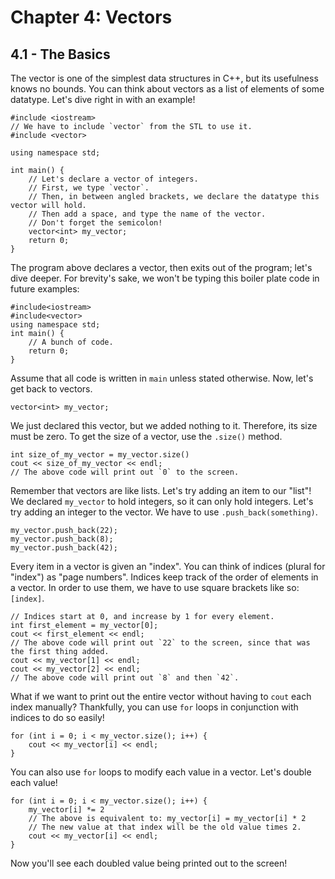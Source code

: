 # Chapter 4: Vectors
## 4.1 - The Basics
The vector is one of the simplest data structures in C++, but its usefulness knows no bounds. You
can think about vectors as a list of elements of some datatype. Let's dive right in with an
example!

    #include <iostream>
    // We have to include `vector` from the STL to use it.
    #include <vector>

    using namespace std;

    int main() {
        // Let's declare a vector of integers.
        // First, we type `vector`.
        // Then, in between angled brackets, we declare the datatype this vector will hold.
        // Then add a space, and type the name of the vector.
        // Don't forget the semicolon!
        vector<int> my_vector;
        return 0;
    }
The program above declares a vector, then exits out of the program; let's dive deeper. For
brevity's sake, we won't be typing this boiler plate code in future examples:

    #include<iostream>
    #include<vector>
    using namespace std;
    int main() {
        // A bunch of code.
        return 0;
    }
Assume that all code is written in `main` unless stated otherwise. Now, let's get back to vectors.

    vector<int> my_vector;
We just declared this vector, but we added nothing to it. Therefore, its size must be zero.
To get the size of a vector, use the `.size()` method.

    int size_of_my_vector = my_vector.size()
    cout << size_of_my_vector << endl;
    // The above code will print out `0` to the screen.
Remember that vectors are like lists. Let's try adding an item to our "list"!
We declared `my_vector` to hold integers, so it can only hold integers.
Let's try adding an integer to the vector. We have to use `.push_back(something)`.

    my_vector.push_back(22);
    my_vector.push_back(8);
    my_vector.push_back(42);
Every item in a vector is given an "index". You can think of indices (plural for "index") as
"page numbers". Indices keep track of the order of elements in a vector. In order to use them, we
have to use square brackets like so: `[index]`.

    // Indices start at 0, and increase by 1 for every element.
    int first_element = my_vector[0];
    cout << first_element << endl;
    // The above code will print out `22` to the screen, since that was the first thing added.
    cout << my_vector[1] << endl;
    cout << my_vector[2] << endl;
    // The above code will print out `8` and then `42`.
What if we want to print out the entire vector without having to `cout` each index manually?
Thankfully, you can use `for` loops in conjunction with indices to do so easily!

    for (int i = 0; i < my_vector.size(); i++) {
        cout << my_vector[i] << endl;
    }
You can also use `for` loops to modify each value in a vector. Let's double each value!

    for (int i = 0; i < my_vector.size(); i++) {
        my_vector[i] *= 2
        // The above is equivalent to: my_vector[i] = my_vector[i] * 2
        // The new value at that index will be the old value times 2.
        cout << my_vector[i] << endl;
    }
Now you'll see each doubled value being printed out to the screen!
